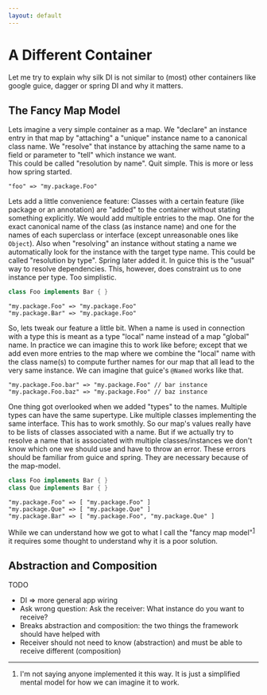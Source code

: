 ```yaml
---
layout: default
---
```


# A Different Container

Let me try to explain why silk DI is not similar to (most) other containers like google guice, dagger or spring DI and why it matters.

## The Fancy Map Model

Lets imagine a very simple container as a map. 
We "declare" an instance entry in that map by "attaching" a "unique" instance name to a canonical class name.
We "resolve" that instance by attaching the same name to a field or parameter to "tell" which instance we want.  
This could be called "resolution by name". Quit simple.
This is more or less how spring started.

```
"foo" => "my.package.Foo"
```

Lets add a little convenience feature: Classes with a certain feature (like package or an annotation) are "added" to the container without stating something explicitly.
We would add multiple entries to the map. One for the exact canonical name of the class (as instance name) and one for the names of each superclass or interface (except unreasonable ones like `Object`). 
Also when "resolving" an instance without stating a name we automatically look for the instance with the target type name.
This could be called "resolution by type". 
Spring later added it. In guice this is the "usual" way to resolve dependencies.
This, however, does constraint us to one instance per type. Too simplistic.

```java
class Foo implements Bar { }
```

```
"my.package.Foo" => "my.package.Foo"
"my.package.Bar" => "my.package.Foo"
```

So, lets tweak our feature a little bit. When a name is used in connection with a type this is meant as a type "local" name instead of a map "global" name. In practice we can imagine this to work like before; except that we add even more entries to the map where we combine the "local" name with the class name(s) to compute further names for our map
that all lead to the very same instance. 
We can imagine that guice's `@Named` works like that. 

```
"my.package.Foo.bar" => "my.package.Foo" // bar instance
"my.package.Foo.baz" => "my.package.Foo" // baz instance
```

One thing got overlooked when we added "types" to the names. 
Multiple types can have the same supertype. 
Like multiple classes implementing the same interface.
This has to work smothly. 
So our map's values really have to be lists of classes associated with a name.
But if we actually try to resolve a name that is associated with multiple classes/instances we don't know which one we should use and have to throw an error.
These errors should be familiar from guice and spring.
They are necessary because of the map-model. 

```java
class Foo implements Bar { }
class Que implements Bar { }
```

```
"my.package.Foo" => [ "my.package.Foo" ]
"my.package.Que" => [ "my.package.Que" ]
"my.package.Bar" => [ "my.package.Foo", "my.package.Que" ]
```

While we can understand how we got to what I call the "fancy map model"<sup>[1](#fn1)</sup> it requires some thought to understand why it is a poor solution.
   

## Abstraction and Composition

TODO

* DI => more general app wiring
* Ask wrong question: Ask the receiver: What instance do you want to receive?
* Breaks abstraction and composition: the two things the framework should have helped with
* Receiver should not need to know (abstraction) and must be able to receive different (composition)

-------
1. <a name="fn1"></a>I'm not saying anyone implemented it this way. It is just a simplified mental model for how we can imagine it to work. 

